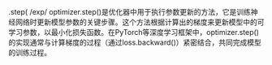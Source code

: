 .step(/exp/‌optimizer.step()是优化器中用于执行参数更新的方法，它是训练神经网络时更新模型参数的关键步骤。这个方法根据计算出的梯度来更新模型中的可学习参数，以最小化损失函数。在‌PyTorch等深度学习框架中，optimizer.step()的实现通常与计算梯度的过程（通过loss.backward()）紧密结合，共同完成模型的训练过程。